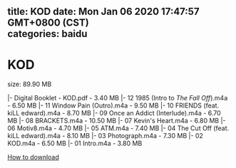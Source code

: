 
title: KOD
date: Mon Jan 06 2020 17:47:57 GMT+0800 (CST)    
categories: baidu
---

# KOD
size: 89.90 MB
 
 
|- Digital Booklet - KOD.pdf - 3.40 MB
|- 12 1985 (Intro to _The Fall Off_).m4a - 6.50 MB
|- 11 Window Pain (Outro).m4a - 9.50 MB
|- 10 FRIENDS (feat. kiLL edward).m4a - 8.70 MB
|- 09 Once an Addict (Interlude).m4a - 6.70 MB
|- 08 BRACKETS.m4a - 10.50 MB
|- 07 Kevin's Heart.m4a - 6.80 MB
|- 06 Motiv8.m4a - 4.70 MB
|- 05 ATM.m4a - 7.40 MB
|- 04 The Cut Off (feat. kiLL edward).m4a - 8.10 MB
|- 03 Photograph.m4a - 7.30 MB
|- 02 KOD.m4a - 6.50 MB
|- 01 Intro.m4a - 3.80 MB

[How to download](https://bpcam.bemobtrk.com/go/2ceec3aa-1ca2-46d6-b9ff-aaa5c184517c?jno=4158)